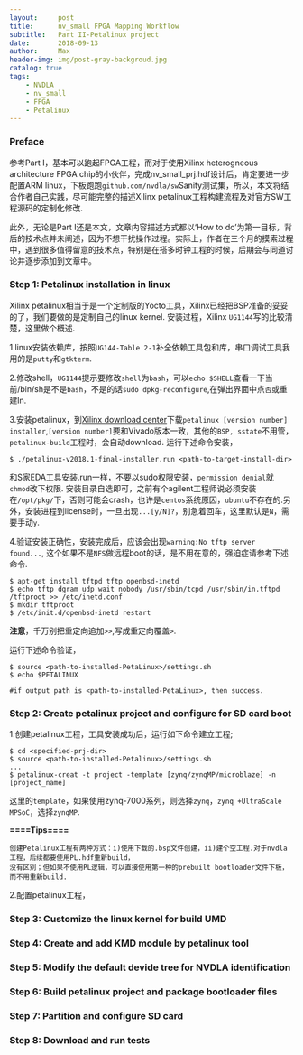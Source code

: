 ```yaml
---
layout:     post
title:      nv_small FPGA Mapping Workflow
subtitle:   Part II-Petalinux project
date:       2018-09-13
author:     Max
header-img: img/post-gray-backgroud.jpg
catalog: true
tags:
    - NVDLA
    - nv_small
    - FPGA
    - Petalinux
---
```



### Preface
参考Part I，基本可以跑起FPGA工程，而对于使用Xilinx heterogneous architecture FPGA chip的小伙伴，完成nv_small_prj.hdf设计后，肯定要进一步配置ARM linux，下板跑跑`github.com/nvdla/sw`Sanity测试集，所以，本文将结合作者自己实践，尽可能完整的描述Xilinx petalinux工程构建流程及对官方SW工程源码的定制化修改.

此外，无论是Part I还是本文，文章内容描述方式都以‘How to do’为第一目标，背后的技术点并未阐述，因为不想干扰操作过程。实际上，作者在三个月的摸索过程中，遇到很多值得留意的技术点，特别是在搭多时钟工程的时候，后期会与同道讨论并逐步添加到文章中。

### Step 1: Petalinux installation in linux
Xilinx petalinux相当于是一个定制版的Yocto工具，Xilinx已经把BSP准备的妥妥的了，我们要做的是定制自己的linux kernel. 安装过程，Xilinx `UG1144`写的比较清楚，这里做个概述.

1.linux安装依赖库，按照`UG144-Table 2-1`补全依赖工具包和库，串口调试工具我用的是`putty`和`gtkterm`.

2.修改shell，`UG1144`提示要修改`shell`为`bash`，可以`echo $SHELL`查看一下当前/bin/sh是不是`bash`，不是的话`sudo dpkg-reconfigure`,在弹出界面中点`否`或重建ln.

3.安装petalinux，到[Xilinx download center](https://www.xilinx.com/support/download/index.html/content/xilinx/en/downloadNav/embedded-design-tools.html)下载`petalinux [version number] installer`,`[version number]`要和Vivado版本一致，其他的`BSP, sstate`不用管，`petalinux-build`工程时，会自动download. 运行下述命令安装，

```
$ ./petalinux-v2018.1-final-installer.run <path-to-target-install-dir>
```

和S家EDA工具安装.run一样，不要以sudo权限安装，`permission denial`就`chmod`改下权限. 安装目录自选即可，之前有个agilent工程师说必须安装在`/opt/pkg/`下，否则可能会crash，也许是`centos`系统原因，`ubuntu`不存在的.另外，安装进程到license时，一旦出现`...[y/N]?`，别急着回车，这里默认是`N`，需要手动`y`.

4.验证安装正确性，安装完成后，应该会出现`warning:No tftp server found...`, 这个如果不是`NFS`做远程boot的话，是不用在意的，强迫症请参考下述命令.

```
$ apt-get install tftpd tftp openbsd-inetd
$ echo tftp dgram udp wait nobody /usr/sbin/tcpd /usr/sbin/in.tftpd /tftproot >> /etc/inetd.conf
$ mkdir tftproot
$ /etc/init.d/openbsd-inetd restart
```

**注意**，千万别把重定向追加`>>`,写成重定向覆盖`>`.

运行下述命令验证，

```
$ source <path-to-installed-PetaLinux>/settings.sh
$ echo $PETALINUX 

#if output path is <path-to-installed-PetaLinux>, then success.
```

### Step 2: Create petalinux project and configure for SD card boot
1.创建petalinux工程，工具安装成功后，运行如下命令建立工程;

```
$ cd <specified-prj-dir>
$ source <path-to-installed-Petalinux>/settings.sh
...
$ petalinux-creat -t project -template [zynq/zynqMP/microblaze] -n [project_name]
```

这里的`template`，如果使用zynq-7000系列，则选择`zynq`，`zynq +UltraScale MPSoC`，选择`zynqMP`.

**====Tips====**

    创建Petalinux工程有两种方式：i)使用下载的.bsp文件创建，ii)建个空工程.对于nvdla工程，后续都要使用PL.hdf重新build，
    没有区别；但如果不使用PL逻辑，可以直接使用第一种的prebuilt bootloader文件下板，而不用重新build.
    
2.配置petalinux工程，

### Step 3: Customize the linux kernel for build UMD


### Step 4: Create and add KMD module by petalinux tool


### Step 5: Modify the default devide tree for NVDLA identification


### Step 6: Build petalinux project and package bootloader files


### Step 7: Partition and configure SD card


### Step 8: Download and run tests









